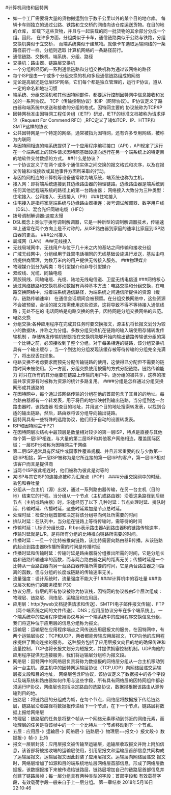 #计算机网络和因特网
- 如一个工厂需要将大量的货物搬运到位于数千公里以外的某个目的地仓库。
每辆卡车则独立的通过公路、铁路和立交桥的网络向该仓库运送货物。在目的地的仓库，
卸载下这些货物，并且与一起装载的同一批货物的其余部分分成一个组。因此，
在许多方面，分组类似于卡车，通信链路类似于公路与铁路，分组交换机类似于立交桥，
而端系统类似于建筑物。就像卡车选取运输网络的一条路径前行一样，分组则选取
计算机网络的一条路径前行。
- 通信链路、交换机、端系统、分组、路径
- 交换机：路由器、链路层交换机
- 一个分组所经历的一系列通信链路和分组交换机称为通过该网络的路径
- 每个ISP是由一个或多个分组交换的机和多段通信链路组成的网络
- 无论是高层还是低层ISP网络，它们每个都是独立管理的，运行IP协议，遵从一定的命名和地址习惯
- 端系统、分组交换机和其他因特网部件，都要运行控制因特网中信息接收和发送的一系列协议。
TCP（传输控制协议）和IP（网际协议）。IP协议定义了路由器和端系统中发送和接收的分组的格式。因特网主要的
协议统称为TCP/IP
- 因特网标准由因特网工程任务组（IETF）研发，IETF的标准文档被称为请求评论（Request For Commend RFC）,RFC定义了诸如TCP、IP、HTTP和SMTP这样的协议
- 公共因特网是一个特定的网络，通常被指为因特网，还有许多专用网络，被称为内联网
- 与因特网相连的端系统提供了一个应用程序编程接口（API），API规定了运行在一个端系统上的软件请求因特网基础设施向运行在另一个端系统上的特定目的地软件交付数据的方式。
##什么是协议？
- 一个协议定义了在两个或多个通信实体之间交换的报文格式和次序，以及在报文传输和/或接收或其他事件方面所采取的行动。
- 与因特网相连的计算机等设备通常称为端系统，端系统也称为主机，
- 接入网：即将端系统连接到其边缘路由器的物理链路。边缘路由器是端系统到任何其他远程端系统的路径上的第一台路由器；
网络接入大致分为三种类型：住宅接入、公司接入、无线接入（P9）
###住宅接入
- 住宅接入是指将家庭端系统与边缘路由器相连：拨号调试解调器、数字用户线（DSL）、混合光纤同轴电缆（HFC）
- 拨号调制解调器:速度太慢
- DSL概念上类似于拨号调制解调器，它是一种新型的调制解调器技术，传输速率上通常在两个方向上是不对称的，从ISP路由器到家庭的速率比家庭到ISP路由器的更高。
###公司接入
- 局域网（LAN）
###无线接入
- 无线局域网中，无线用户与位于几十米之内的基站之间传输和接收分组
- 广域无线网中，分组经用于蜂窝电话相同的无线基础设施进行发送，基站由电信提供商管理，为数万米内的用户提供无线接入服务。
###物理媒介
- 物理媒介划分为两类：导引型媒介和非导引型媒介
- 双绞线、光缆、同轴电缆
- 双胶铜线、同轴电缆、光缆、陆地无线电信道、卫星无线电信道
###网络核心
- 通过网络链路和交换机移动数据有两种基本方法：电路交换和分组交换，在电路交换网络中，沿着端系统通信路径，为端系统之间通信所提供的资源（缓存、链路传输速率）
在通信会话期间会被预留。在分组交换网络中，这些资源不会被预留，会话的报文按需使用这些资源，这将导致不得不等待接入通信线路；无处不在的
电话网络是电路交换的例子，因特网是分组交换网络的典范。
- 电路交换
- 分组交换:各种应用程序在完成其任务时要交换报文，源主机将长报文划分为较小的数据块，并称之为分组。多数分组交换机在链路的输入端使用存储转发传输机制
，存储转发传输机制是指在交换机能够开始向输出链路传输该分组的第一个比特之前，必须接收到了整个分组。对于每条相连的链路，该分组交换机具有一个输出缓存
，当一个到达的分组发现该缓存被等待传输的分组完全充满了，将出现丢包现象。
- 电路交换不考虑要求而预先分配传输链路的使用，这使得已分配但不需要的链路时间未被使用。另一方面，分组交换使用按需的方式分配链路。链路传输能力
将只在所有的其分组要在链路上传输的用户中，逐分组的被共享，这样的按需共享资源有时被称为资源的统计多路复用。
####分组是怎样通过分组交换网形成其通路的
- 在因特网中，每个通过该网络传输的分组在他的首部包含了其目的的地址。每台路由器都有一个转发表，用于将目的地址映射到输出链路，当分组到达一台路由器时，该路由器
检查目的地址，并用这个目的地址搜索转发表，以找到合适的输出链路，然后，路由器将该分组导向输出链路。
- 因特网具有一些特殊的选路协议，他们用于自动的设置转发表。
- ISP和因特网主干P21
- 在因特网层次结构中最顶层是数量相对较少的第一层ISP，特点是直接与其他每个第一层ISP相连，与大量的第二层ISP和其他客户网络相连，覆盖国际区域；一层ISP也被称为因特网主干网络
- 第二层ISP通常具有区域性或国家性覆盖规模、并且非常重要的仅与少数第一层ISP相接，第一层ISP被称为是它所连接的第一层ISP的客户，第一层ISP相对该客户而言是提供商
- 当两个ISP彼此相连时，他们被称为彼此是对等的
- 某ISP与其它ISP的连接点被称为汇聚点（POP）
####分组交换网中的时延、丢包和吞吐量
- 分组从一台主机（源）出发，通过一系列路由器传输，在另一台主机（目的地）结束它的行程。当分组从一个节点（主机或路由器）沿着这条路径到后继节点（主机或路由器）时，沿途经历了以下
几种时延：节点处理时延、排队时延、传输时延、传播时延，这些时延累加是节点总时延。
- 处理时延：检查分组首部和决定将该分组导向何处所需要的时间
- 排队时延：在队列中，当分组在链路上等待传输时，需等待的时间
- 传输时延：L标识分组长度，R bps表示路由器A到路由器B的链路传输速率，传输时延就是L/R，是将所有分组的比特推向链路所需要的时间。
- 传播时延：一旦一个比特被推向链路，该比特需要向路由器B传播。从该链路的起点到路由器B传播所需的时间是传播时延
- 传播时延和传输时延：传输时延是路由器将分组推出所需的时间，它是分组长度和链路传输速率的函数，而与两台路由器之间的距离无关；传播时延是一个比特从一台路由器向另一台路由器传播所需要的时间，它是两台路由器之间距离的函数，但与分组的长度或链路的传输速率无关。
- 流量强度：设计系统时，流量强度不能大于1
####计算机中的吞吐量
###协议层次和他们的服务模型 P30
- 协议分层，各层的所有协议被称为协议栈，因特网的协议栈由5个层次组成：物理层、链路层、网络层、运输层和应用层。
- 应用层：http(为web文档提供请求和传送)、SMTP(电子邮件报文传输)、FTP（两个端系统之间的文件传送）、DNS；应用层协议分布在多个端系统上，一个端系统中的应用程序使用协议与另一个端系统中的应用程序交换信息分组，我们将这种位于应用层的信息分组称为报文。
- 运输层：运输层在应用程序端点之间传送应用层报文的服务。在因特网中，有两个运输层协议：TCP和UDP，两者都能传输应用层报文，TCP向他的应用程序提供了面向连接的服务。
这种服务包括了应用层报文向目的地的确保传递和流量控制，TCP也将长报文划分为短报文，并提供拥塞控制机制。UDP向他的应用程序提供无连接服务，我们将运输层分组称为报文段。
- 网络层：因特网中的网络层负责将称为数据报的网络层分组从一台主机移动到另一台主机。源主机中的因特网运输层协议（TCP,UDP）向网络层递交运输层报文段和目的地址，
网络层包含IP协议，该协议定义了数据报中的各个字段以及端系统和路由器如何作用与这些字段，所有具有网络层的因特网组件都必须运行IP协议，网络层也包括决定路由的选路协议，数据报根据该路由从源传输到目的地。
- 链路层：将链路层的分组成为帧，在每个节点，网络层将数据报下传给链路层，链路层沿着路径将数据报传递给下一个节点，在下一个节点，链路层将数据上报给网络层
- 物理层：链路层的任务是将整个帧从一个网络元素移动到邻近的网络元素，而物理层的任务是将该帧中的一个一个比特从一个节点移动到下一个节点。
- 五层：应用层-》运输层-》网络层-》链路层-》物理层==报文-》报文段-》数据报-》帧-》比特
- 报文一层层封装：应用层报文被传输至运输层，运输层收取报文并附上附加信息，该首部将被接收端的运输层使用，引用层报文和运输层首部信息共同构成了运输层报文，运输层报文因此封装了应用层报文。运输层向网络层递交
报文时，网络层增加了如源和目的端系统地址层网络层首部信息，形成了网络层数据报，该数据报接下来被传递给链路层，链路层增加自己的链路层首部信息并创建了链路层帧；每一层分组具有两种类型的字段：首部字段和
有效载荷字段，有效载荷字段一般来自于上一层分组。
第一章结束 2018年5月16日 22:10:46

